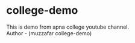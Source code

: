 # college-demo
This is demo from apna college youtube channel.
<br>
Author - (muzzafar college-demo)
